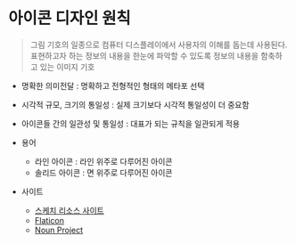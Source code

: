 # 아이콘 디자인 원칙

> 그림 기호의 일종으로 컴퓨터 디스플레이에서 사용자의 이해를 돕는데 사용된다.
> 표현하고자 하는 정보의 내용을 한눈에 파악할 수 있도록 정보의 내용을 함축하고 있는 이미지 기호

- 명확한 의미전달 : 명확하고 전형적인 형태의 메타포 선택
- 시각적 규모, 크기의 통일성 : 실제 크기보다 시각적 통일성이 더 중요함
- 아이콘들 간의 일관성 및 통일성 : 대표가 되는 규칙을 일관되게 적용 

- 용어
    - 라인 아이콘 : 라인 위주로 다루어진 아이콘
    - 솔리드 아이콘 : 면 위주로 다루어진 아이콘
    
- 사이트
    - [스케치 리소스 사이트](https://www.sketchappsources.com/)
    - [Flaticon](https://www.flaticon.com/)
    - [Noun Project](https://thenounproject.com/)